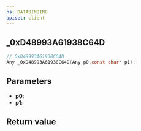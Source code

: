 ```yaml
---
ns: DATABINDING
apiset: client
---
```

## _0xD48993A61938C64D

```c
// 0xD48993A61938C64D
Any _0xD48993A61938C64D(Any p0,const char* p1);
```


## Parameters
* **p0**:
* **p1**:

## Return value